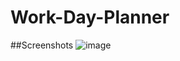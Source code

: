 # Work-Day-Planner
##Screenshots
![image](https://user-images.githubusercontent.com/80552617/118384928-6c54eb00-b5d8-11eb-8050-7aa48093758a.png)
